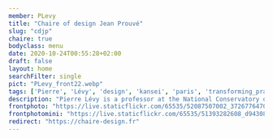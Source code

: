 ```yaml
---
member: PLevy
title: "Chaire of design Jean Prouvé"
slug: "cdjp"
chaire: true
bodyclass: menu
date: 2020-10-24T00:55:28+02:00
draft: false
layout: home
searchFilter: single
pict: "PLevy_front22.webp"
tags: ['Pierre', 'Lévy', 'design', 'kansei', 'paris', 'transforming_practices']
description: "Pierre Lévy is a professor at the National Conservatory of Arts & Crafts, holder of the Chair of design Jean Prouvé, and member of the Dicen-IDF laboratory."
frontphoto: "https://live.staticflickr.com/65535/52087507002_3726776470_o.jpg"
frontphotomini: "https://live.staticflickr.com/65535/51393282608_d943089e8d.jpg"
redirect: "https://chaire-design.fr"
---
```

